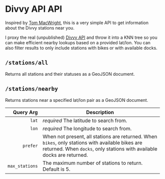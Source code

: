 Divvy API API
=============

Inspired by [Tom MacWright](https://github.com/tmcw/wmataapiapi), this is a very
simple API to get information about the Divvy stations near you.

I proxy the real (unpublished) [Divvy API](http://www.divvybikes.com/stations/json/)
and throw it into a KNN tree so you can make efficient nearby lookups based on a provided lat/lon.
You can also filter results to only include stations with bikes or with available docks.

`/stations/all`
---------------

Returns all stations and their statuses as a GeoJSON document.

`/stations/nearby`
------------------

Returns stations near a specified lat/lon pair as a GeoJSON document.

| Query Arg | Description     |
|----------:|-----------------|
| `lat`     | *required* The latitude to search from.
| `lon`     | *required* The longitude to search from.
| `prefer`  | When not present, all stations are returned. When `bikes`, only stations with available bikes are returned. When `docks`, only stations with available docks are returned.
| `max_stations` | The maximum number of stations to return. Default is 5.